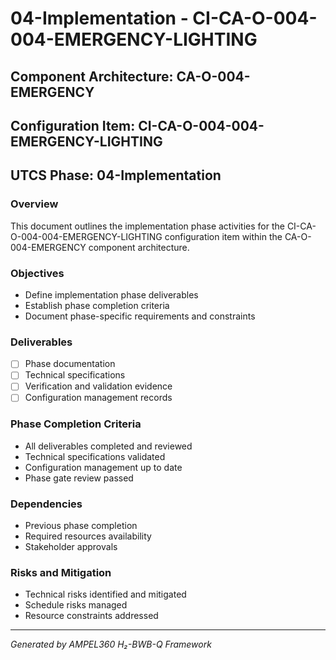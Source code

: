 # 04-Implementation - CI-CA-O-004-004-EMERGENCY-LIGHTING

## Component Architecture: CA-O-004-EMERGENCY
## Configuration Item: CI-CA-O-004-004-EMERGENCY-LIGHTING
## UTCS Phase: 04-Implementation

### Overview
This document outlines the implementation phase activities for the CI-CA-O-004-004-EMERGENCY-LIGHTING configuration item within the CA-O-004-EMERGENCY component architecture.

### Objectives
- Define implementation phase deliverables
- Establish phase completion criteria
- Document phase-specific requirements and constraints

### Deliverables
- [ ] Phase documentation
- [ ] Technical specifications
- [ ] Verification and validation evidence
- [ ] Configuration management records

### Phase Completion Criteria
- All deliverables completed and reviewed
- Technical specifications validated
- Configuration management up to date
- Phase gate review passed

### Dependencies
- Previous phase completion
- Required resources availability
- Stakeholder approvals

### Risks and Mitigation
- Technical risks identified and mitigated
- Schedule risks managed
- Resource constraints addressed

---
*Generated by AMPEL360 H₂-BWB-Q Framework*

